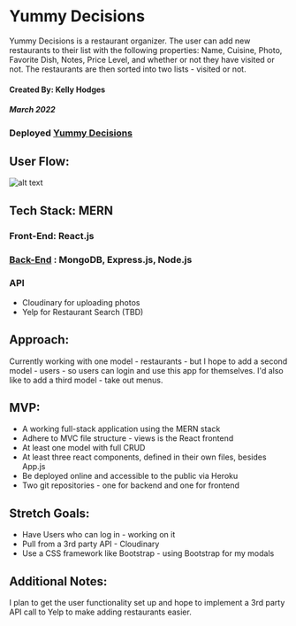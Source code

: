 # Yummy Decisions
Yummy Decisions is a restaurant organizer. The user can add new restaurants to their list with the following properties:
Name, Cuisine, Photo, Favorite Dish, Notes, Price Level, and whether or not they have visited or not. 
The restaurants are then sorted into two lists - visited or not. 

#### Created By: Kelly Hodges
##### March 2022

### Deployed [Yummy Decisions](https://restaurant-app-front.herokuapp.com/)

## User Flow:
![alt text](url "restaurant user flow")

## Tech Stack: MERN
### Front-End: React.js
### [Back-End](https://github.com/khodgesx/restaurant-app-back/blob/main/README.md) : MongoDB, Express.js, Node.js 

### API
- Cloudinary for uploading photos
- Yelp for Restaurant Search (TBD)

## Approach:
Currently working with one model - restaurants - but I hope to add a second model - users - so users can login and use this app for themselves. I'd also like to add a third model - take out menus. 

## MVP:
- A working full-stack application using the MERN stack
- Adhere to MVC file structure - views is the React frontend
- At least one model with full CRUD 
- At least three react components, defined in their own files, besides App.js
- Be deployed online and accessible to the public via Heroku
- Two git repositories - one for backend and one for frontend 

## Stretch Goals:
- Have Users who can log in - working on it
- Pull from a 3rd party API - Cloudinary
- Use a CSS framework like Bootstrap - using Bootstrap for my modals

## Additional Notes:
I plan to get the user functionality set up and hope to implement a 3rd party API call to Yelp to make adding restaurants easier.

